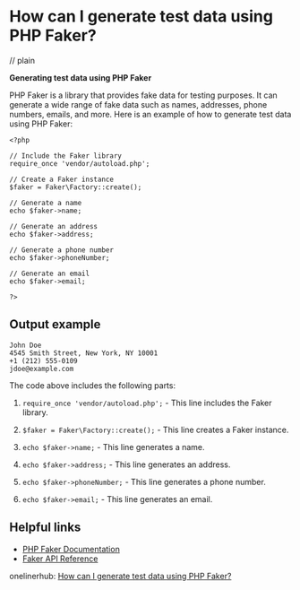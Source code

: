 # How can I generate test data using PHP Faker?
// plain

**Generating test data using PHP Faker**

PHP Faker is a library that provides fake data for testing purposes. It can generate a wide range of fake data such as names, addresses, phone numbers, emails, and more. Here is an example of how to generate test data using PHP Faker:

```
<?php

// Include the Faker library
require_once 'vendor/autoload.php';

// Create a Faker instance
$faker = Faker\Factory::create();

// Generate a name
echo $faker->name;

// Generate an address
echo $faker->address;

// Generate a phone number
echo $faker->phoneNumber;

// Generate an email
echo $faker->email;

?>
```

## Output example

```
John Doe
4545 Smith Street, New York, NY 10001
+1 (212) 555-0109
jdoe@example.com
```

The code above includes the following parts:

1. `require_once 'vendor/autoload.php';` - This line includes the Faker library.

2. `$faker = Faker\Factory::create();` - This line creates a Faker instance.

3. `echo $faker->name;` - This line generates a name.

4. `echo $faker->address;` - This line generates an address.

5. `echo $faker->phoneNumber;` - This line generates a phone number.

6. `echo $faker->email;` - This line generates an email.

## Helpful links

- [PHP Faker Documentation](https://github.com/fzaninotto/Faker#basic-usage)
- [Faker API Reference](https://github.com/fzaninotto/Faker#formatters)

onelinerhub: [How can I generate test data using PHP Faker?](https://onelinerhub.com/php-faker/how-can-i-generate-test-data-using-php-faker)